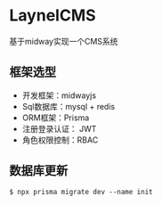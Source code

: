 # LaynelCMS
基于midway实现一个CMS系统


## 框架选型
- 开发框架：midwayjs
- Sql数据库：mysql + redis
- ORM框架：Prisma
- 注册登录认证： JWT
- 角色权限控制：RBAC

## 数据库更新

```
$ npx prisma migrate dev --name init

```